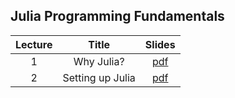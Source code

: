 ## Julia Programming Fundamentals

| Lecture | Title                     | Slides                                                                 |
|:-------:|:-------------------------:|:----------------------------------------------------------------------:|
| 1       | Why Julia?                |[pdf](/assets/slides/20221125_Lect_00.pdf)                              |
| 2       | Setting up Julia          |[pdf](/assets/slides/20221125_Lect_01.pdf)                              |


